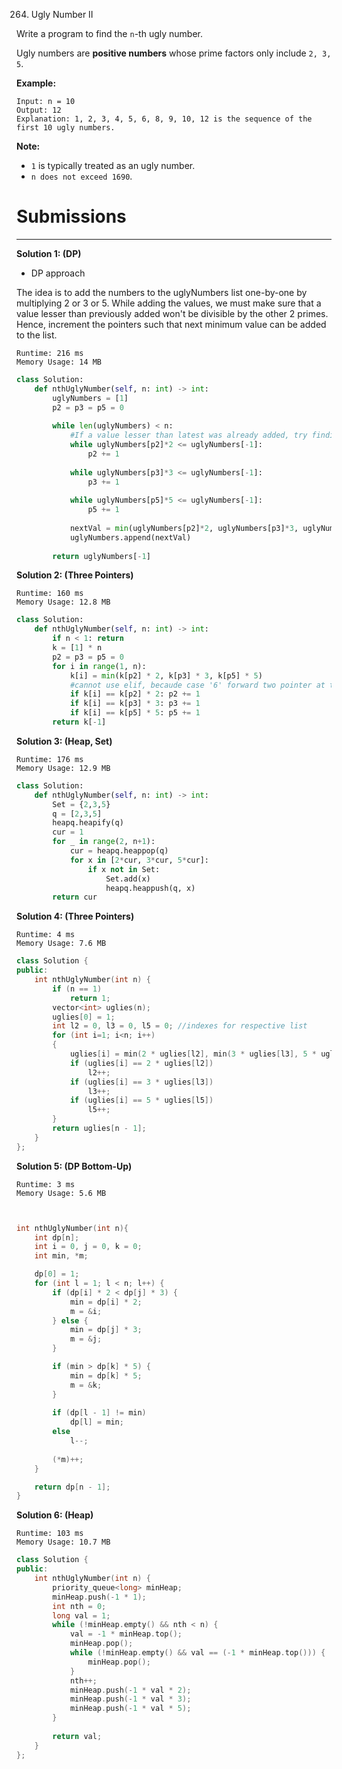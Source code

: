 264. Ugly Number II

Write a program to find the `n`-th ugly number.

Ugly numbers are **positive numbers** whose prime factors only include `2, 3, 5`. 

**Example:**
```
Input: n = 10
Output: 12
Explanation: 1, 2, 3, 4, 5, 6, 8, 9, 10, 12 is the sequence of the first 10 ugly numbers.
```

**Note:**  

* `1` is typically treated as an ugly number.
* `n does not exceed 1690`.

# Submissions
---
**Solution 1: (DP)**

* DP approach

The idea is to add the numbers to the uglyNumbers list one-by-one by multiplying 2 or 3 or 5. While adding the values, we must make sure that a value lesser than previously added won't be divisible by the other 2 primes. Hence, increment the pointers such that next minimum value can be added to the list.

```
Runtime: 216 ms
Memory Usage: 14 MB
```
```python
class Solution:
    def nthUglyNumber(self, n: int) -> int:
        uglyNumbers = [1]
        p2 = p3 = p5 = 0
        
        while len(uglyNumbers) < n:
            #If a value lesser than latest was already added, try finding next least value.
            while uglyNumbers[p2]*2 <= uglyNumbers[-1]:
                p2 += 1
            
            while uglyNumbers[p3]*3 <= uglyNumbers[-1]:
                p3 += 1
            
            while uglyNumbers[p5]*5 <= uglyNumbers[-1]:
                p5 += 1
            
            nextVal = min(uglyNumbers[p2]*2, uglyNumbers[p3]*3, uglyNumbers[p5]*5)
            uglyNumbers.append(nextVal)
        
        return uglyNumbers[-1]
```

**Solution 2: (Three Pointers)**
```
Runtime: 160 ms
Memory Usage: 12.8 MB
```
```python
class Solution:
    def nthUglyNumber(self, n: int) -> int:
        if n < 1: return 
        k = [1] * n
        p2 = p3 = p5 = 0
        for i in range(1, n):
            k[i] = min(k[p2] * 2, k[p3] * 3, k[p5] * 5)
            #cannot use elif, becaude case '6' forward two pointer at the same time, '30' forward all pointer
            if k[i] == k[p2] * 2: p2 += 1
            if k[i] == k[p3] * 3: p3 += 1
            if k[i] == k[p5] * 5: p5 += 1
        return k[-1]
```

**Solution 3: (Heap, Set)**
```
Runtime: 176 ms
Memory Usage: 12.9 MB
```
```python
class Solution:
    def nthUglyNumber(self, n: int) -> int:
        Set = {2,3,5}
        q = [2,3,5]
        heapq.heapify(q)
        cur = 1
        for _ in range(2, n+1):
            cur = heapq.heappop(q)
            for x in [2*cur, 3*cur, 5*cur]:
                if x not in Set:
                    Set.add(x)
                    heapq.heappush(q, x)
        return cur
```

**Solution 4: (Three Pointers)**
```
Runtime: 4 ms
Memory Usage: 7.6 MB
```
```c++
class Solution {
public:
    int nthUglyNumber(int n) {
        if (n == 1)
            return 1;
        vector<int> uglies(n);
        uglies[0] = 1;
        int l2 = 0, l3 = 0, l5 = 0; //indexes for respective list
        for (int i=1; i<n; i++)
        {
            uglies[i] = min(2 * uglies[l2], min(3 * uglies[l3], 5 * uglies[l5]));
            if (uglies[i] == 2 * uglies[l2])
                l2++;
            if (uglies[i] == 3 * uglies[l3])
                l3++;
            if (uglies[i] == 5 * uglies[l5])
                l5++;
        }
        return uglies[n - 1];
    }
};
```

**Solution 5: (DP Bottom-Up)**
```
Runtime: 3 ms
Memory Usage: 5.6 MB
```
```c


int nthUglyNumber(int n){
    int dp[n];
    int i = 0, j = 0, k = 0;
    int min, *m;

    dp[0] = 1;
    for (int l = 1; l < n; l++) {
        if (dp[i] * 2 < dp[j] * 3) {
            min = dp[i] * 2;
            m = &i;
        } else {
            min = dp[j] * 3;
            m = &j;
        }

        if (min > dp[k] * 5) {
            min = dp[k] * 5;
            m = &k;
        }
        
        if (dp[l - 1] != min)
            dp[l] = min;
        else
            l--;
        
        (*m)++;
    }

    return dp[n - 1];
}
```

**Solution 6: (Heap)**
```
Runtime: 103 ms
Memory Usage: 10.7 MB
```
```c++
class Solution {
public:
    int nthUglyNumber(int n) {
        priority_queue<long> minHeap;
        minHeap.push(-1 * 1);
        int nth = 0;
        long val = 1;
        while (!minHeap.empty() && nth < n) {
            val = -1 * minHeap.top();
            minHeap.pop();
            while (!minHeap.empty() && val == (-1 * minHeap.top())) {
                minHeap.pop();
            }
            nth++;
            minHeap.push(-1 * val * 2);
            minHeap.push(-1 * val * 3);
            minHeap.push(-1 * val * 5);
        }
        
        return val;
    }
};
```

